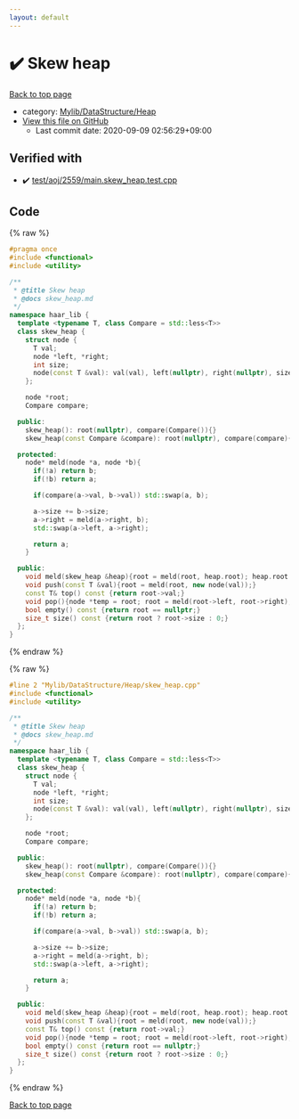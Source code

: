 ```yaml
---
layout: default
---
```


<!-- mathjax config similar to math.stackexchange -->
<script type="text/javascript" async
  src="https://cdnjs.cloudflare.com/ajax/libs/mathjax/2.7.5/MathJax.js?config=TeX-MML-AM_CHTML">
</script>
<script type="text/x-mathjax-config">
  MathJax.Hub.Config({
    TeX: { equationNumbers: { autoNumber: "AMS" }},
    tex2jax: {
      inlineMath: [ ['$','$'] ],
      processEscapes: true
    },
    "HTML-CSS": { matchFontHeight: false },
    displayAlign: "left",
    displayIndent: "2em"
  });
</script>

<script type="text/javascript" src="https://cdnjs.cloudflare.com/ajax/libs/jquery/3.4.1/jquery.min.js"></script>
<script src="https://cdn.jsdelivr.net/npm/jquery-balloon-js@1.1.2/jquery.balloon.min.js" integrity="sha256-ZEYs9VrgAeNuPvs15E39OsyOJaIkXEEt10fzxJ20+2I=" crossorigin="anonymous"></script>
<script type="text/javascript" src="../../../../assets/js/copy-button.js"></script>
<link rel="stylesheet" href="../../../../assets/css/copy-button.css" />


# :heavy_check_mark: Skew heap

<a href="../../../../index.html">Back to top page</a>

* category: <a href="../../../../index.html#f151d59e79c7ff7f731ff52cf9b782e4">Mylib/DataStructure/Heap</a>
* <a href="{{ site.github.repository_url }}/blob/master/Mylib/DataStructure/Heap/skew_heap.cpp">View this file on GitHub</a>
    - Last commit date: 2020-09-09 02:56:29+09:00




## Verified with

* :heavy_check_mark: <a href="../../../../verify/test/aoj/2559/main.skew_heap.test.cpp.html">test/aoj/2559/main.skew_heap.test.cpp</a>


## Code

<a id="unbundled"></a>
{% raw %}
```cpp
#pragma once
#include <functional>
#include <utility>

/**
 * @title Skew heap
 * @docs skew_heap.md
 */
namespace haar_lib {
  template <typename T, class Compare = std::less<T>>
  class skew_heap {
    struct node {
      T val;
      node *left, *right;
      int size;
      node(const T &val): val(val), left(nullptr), right(nullptr), size(1){}
    };

    node *root;
    Compare compare;

  public:
    skew_heap(): root(nullptr), compare(Compare()){}
    skew_heap(const Compare &compare): root(nullptr), compare(compare){}

  protected:
    node* meld(node *a, node *b){
      if(!a) return b;
      if(!b) return a;

      if(compare(a->val, b->val)) std::swap(a, b);

      a->size += b->size;
      a->right = meld(a->right, b);
      std::swap(a->left, a->right);

      return a;
    }

  public:
    void meld(skew_heap &heap){root = meld(root, heap.root); heap.root = nullptr;}
    void push(const T &val){root = meld(root, new node(val));}
    const T& top() const {return root->val;}
    void pop(){node *temp = root; root = meld(root->left, root->right); delete temp;}
    bool empty() const {return root == nullptr;}
    size_t size() const {return root ? root->size : 0;}
  };
}

```
{% endraw %}

<a id="bundled"></a>
{% raw %}
```cpp
#line 2 "Mylib/DataStructure/Heap/skew_heap.cpp"
#include <functional>
#include <utility>

/**
 * @title Skew heap
 * @docs skew_heap.md
 */
namespace haar_lib {
  template <typename T, class Compare = std::less<T>>
  class skew_heap {
    struct node {
      T val;
      node *left, *right;
      int size;
      node(const T &val): val(val), left(nullptr), right(nullptr), size(1){}
    };

    node *root;
    Compare compare;

  public:
    skew_heap(): root(nullptr), compare(Compare()){}
    skew_heap(const Compare &compare): root(nullptr), compare(compare){}

  protected:
    node* meld(node *a, node *b){
      if(!a) return b;
      if(!b) return a;

      if(compare(a->val, b->val)) std::swap(a, b);

      a->size += b->size;
      a->right = meld(a->right, b);
      std::swap(a->left, a->right);

      return a;
    }

  public:
    void meld(skew_heap &heap){root = meld(root, heap.root); heap.root = nullptr;}
    void push(const T &val){root = meld(root, new node(val));}
    const T& top() const {return root->val;}
    void pop(){node *temp = root; root = meld(root->left, root->right); delete temp;}
    bool empty() const {return root == nullptr;}
    size_t size() const {return root ? root->size : 0;}
  };
}

```
{% endraw %}

<a href="../../../../index.html">Back to top page</a>

